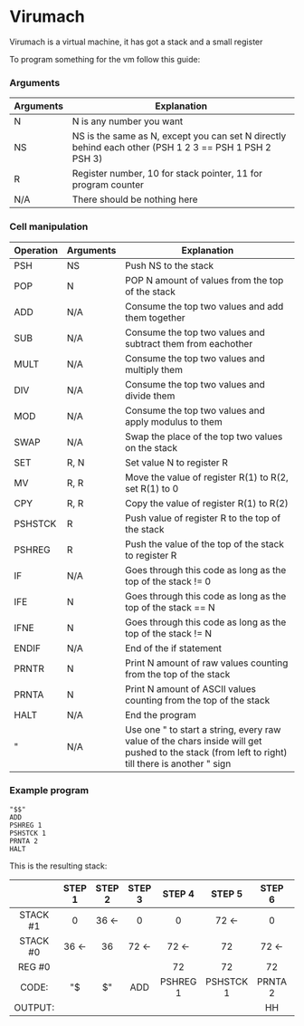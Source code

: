 # Virumach
Virumach is a virtual machine, it has got a stack and a small register

To program something for the vm follow this guide:


### Arguments
| Arguments | Explanation |
| --------- | ----------- |
| N | N is any number you want |
| NS| NS is the same as N, except you can set N directly behind each other (PSH 1 2 3 == PSH 1 PSH 2 PSH 3)|
| R | Register number, 10 for stack pointer, 11 for program counter |
|N/A| There should be nothing here |


### Cell manipulation
| Operation | Arguments | Explanation |
| ----------- | ----------- | ----------- |
| PSH |  NS | Push NS to the stack |
| POP | N | POP N amount of values from the top of the stack |
| ADD |  N/A  | Consume the top two values and add them together |
| SUB |  N/A  | Consume the top two values and subtract them from eachother |
| MULT |  N/A  | Consume the top two values and multiply them  |
| DIV |  N/A  | Consume the top two values and divide them  |
| MOD |  N/A  | Consume the top two values and apply modulus to them |
| SWAP | N/A | Swap the place of the top two values on the stack |
| SET | R, N | Set value N to register R |
| MV | R, R | Move the value of register R(1) to R(2, set R(1) to 0 |
| CPY | R, R | Copy the value of register R(1) to R(2) |
| PSHSTCK | R | Push value of register R to the top of the stack |
| PSHREG | R | Push the value of the top of the stack to register R|
| IF | N/A | Goes through this code as long as the top of the stack != 0 |
| IFE | N | Goes through this code as long as the top of the stack == N |
| IFNE | N | Goes through this code as long as the top of the stack != N |
| ENDIF | N/A | End of the if statement |
| PRNTR | N | Print N amount of raw values counting from the top of the stack |
| PRNTA | N | Print N amount of ASCII values counting from the top of the stack |
| HALT | N/A | End the program |
| " | N/A | Use one " to start a string, every raw value of the chars inside will get pushed to the stack (from left to right) till there is another " sign |


### Example program
```Assembly
"$$"
ADD
PSHREG 1
PSHSTCK 1
PRNTA 2
HALT
```

This is the resulting stack:

|          |  STEP 1 |   STEP 2 |  STEP 3 |  STEP 4  |  STEP 5   | STEP 6  | STEP 7  |
| :-:      |   :-:   |    :-:   |   :-:   |   :-:    |   :-:     |   :-:   |   :-:   |
| STACK #1 |   0     |    36  <-|   0     |    0     |    72 <-  |    0    |    0    |
| STACK #0 |   36 <- |    36    |   72 <- |  72 <-   |     72    |   72 <- |   72 <- |
| REG   #0 |         |          |         |    72    |     72    |    72   |    72   |
| CODE:    |   "$    |    $"    |   ADD   | PSHREG 1 | PSHSTCK 1 | PRNTA 2 |   HALT  | 
| OUTPUT:  |         |          |         |          |           |   HH    |    HH   |  
